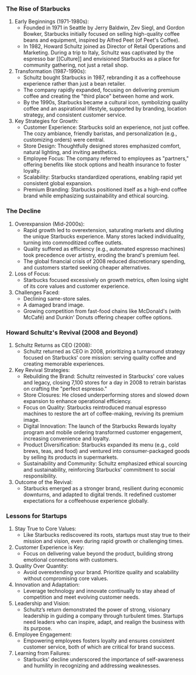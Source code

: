 ### The Rise of Starbucks

1. Early Beginnings (1971-1980s):
    - Founded in 1971 in Seattle by Jerry Baldwin, Zev Siegl, and Gordon Bowker, Starbucks initially focused on selling high-quality coffee beans and equipment, inspired by Alfred Peet (of Peet's Coffee).
    - In 1982, Howard Schultz joined as Director of Retail Operations and Marketing. During a trip to Italy, Schultz was captivated by the espresso bar [[Culture]] and envisioned Starbucks as a place for community gathering, not just a retail shop.
2. Transformation (1987-1990s):
    - Schultz bought Starbucks in 1987, rebranding it as a coffeehouse experience rather than just a bean retailer.
    - The company rapidly expanded, focusing on delivering premium coffee and creating the "third place" between home and work.
    - By the 1990s, Starbucks became a cultural icon, symbolizing quality coffee and an aspirational lifestyle, supported by branding, location strategy, and consistent customer service.
3. Key Strategies for Growth:
    - Customer Experience: Starbucks sold an experience, not just coffee. The cozy ambiance, friendly baristas, and personalization (e.g., customizing orders) were central.
    - Store Design: Thoughtfully designed stores emphasized comfort, natural lighting, and inviting aesthetics.
    - Employee Focus: The company referred to employees as "partners," offering benefits like stock options and health insurance to foster loyalty.
    - Scalability: Starbucks standardized operations, enabling rapid yet consistent global expansion.
    - Premium Branding: Starbucks positioned itself as a high-end coffee brand while emphasizing sustainability and ethical sourcing.
### The Decline

1. Overexpansion (Mid-2000s):
    - Rapid growth led to overextension, saturating markets and diluting the unique Starbucks experience. Many stores lacked individuality, turning into commoditized coffee outlets.
    - Quality suffered as efficiency (e.g., automated espresso machines) took precedence over artistry, eroding the brand's premium feel.
    - The global financial crisis of 2008 reduced discretionary spending, and customers started seeking cheaper alternatives.
2. Loss of Focus:
    - Starbucks focused excessively on growth metrics, often losing sight of its core values and customer experience.
3. Challenges Faced:
    - Declining same-store sales.
    - A damaged brand image.
    - Growing competition from fast-food chains like McDonald's (with McCafé) and Dunkin' Donuts offering cheaper coffee options.
### Howard Schultz's Revival (2008 and Beyond)

1. Schultz Returns as CEO (2008):
    - Schultz returned as CEO in 2008, prioritizing a turnaround strategy focused on Starbucks' core mission: serving quality coffee and creating memorable experiences.
2. Key Revival Strategies:
    - Rebuilding the Brand: Schultz reinvested in Starbucks' core values and legacy, closing 7,100 stores for a day in 2008 to retrain baristas on crafting the "perfect espresso."
    - Store Closures: He closed underperforming stores and slowed down expansion to enhance operational efficiency.
    - Focus on Quality: Starbucks reintroduced manual espresso machines to restore the art of coffee-making, reviving its premium image.
    - Digital Innovation: The launch of the Starbucks Rewards loyalty program and mobile ordering transformed customer engagement, increasing convenience and loyalty.
    - Product Diversification: Starbucks expanded its menu (e.g., cold brews, teas, and food) and ventured into consumer-packaged goods by selling its products in supermarkets.
    - Sustainability and Community: Schultz emphasized ethical sourcing and sustainability, reinforcing Starbucks' commitment to social responsibility.
3. Outcome of the Revival:
    - Starbucks emerged as a stronger brand, resilient during economic downturns, and adapted to digital trends. It redefined customer expectations for a coffeehouse experience globally.
### Lessons for Startups

1. Stay True to Core Values:
    - Like Starbucks rediscovered its roots, startups must stay true to their mission and vision, even during rapid growth or challenging times.
2. Customer Experience is Key:
    - Focus on delivering value beyond the product, building strong emotional connections with customers.
3. Quality Over Quantity:
    - Avoid overextending your brand. Prioritize quality and scalability without compromising core values.
4. Innovation and Adaptation:
    - Leverage technology and innovate continually to stay ahead of competition and meet evolving customer needs.
5. Leadership and Vision:
    - Schultz’s return demonstrated the power of strong, visionary leadership in guiding a company through turbulent times. Startups need leaders who can inspire, adapt, and realign the business with its purpose.
6. Employee Engagement:
    - Empowering employees fosters loyalty and ensures consistent customer service, both of which are critical for brand success.
7. Learning from Failures:
    - Starbucks' decline underscored the importance of self-awareness and humility in recognizing and addressing weaknesses.
